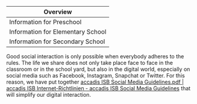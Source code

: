 | Overview |
| --- |
| Information for Preschool | no |
| Information for Elementary School | yes |
| Information for Secondary School | yes |

Good social interaction is only possible when everybody adheres to the rules. The life we share does not only take place face to face in the classroom or in the school yard, but also in the digital world, especially on social media such as Facebook, Instagram, Snapchat or Twitter. For this reason, we have put together [accadis ISB Social Media Guidelines.pdf | accadis ISB Internet-Richtlinien - accadis ISB Social Media Guidelines](/en/images/7/74/Accadis_ISB_Internet-Richtlinien_-_accadis_ISB_Social_Media_Guidelines.pdf "accadis ISB Internet-Richtlinien - accadis ISB Social Media Guidelines.pdf") that will simplify our digital interaction.